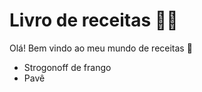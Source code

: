 # Livro de receitas :man_cook:



Olá! Bem vindo ao meu mundo de receitas 👋

- Strogonoff de frango
- Pavê